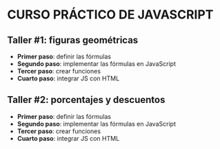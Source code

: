# CURSO PRÁCTICO DE JAVASCRIPT



##  Taller #1: figuras geométricas

- **Primer paso**: definir las fórmulas
- **Segundo paso**: implementar las fórmulas en JavaScript
- **Tercer paso**: crear funciones 
- **Cuarto paso**: integrar JS con HTML

##  Taller #2: porcentajes y descuentos

- **Primer paso**: definir las fórmulas
- **Segundo paso**: implementar las fórmulas en JavaScript
- **Tercer paso**: crear funciones 
- **Cuarto paso**: integrar JS con HTML
